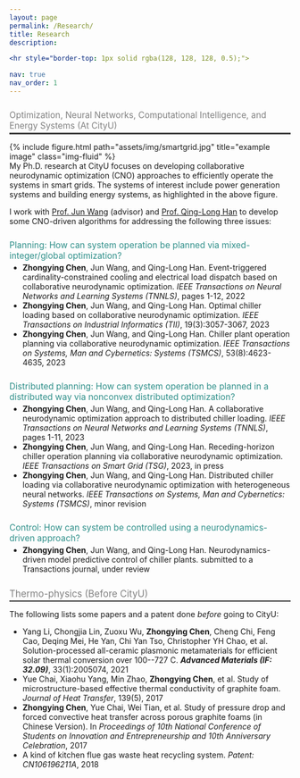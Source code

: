 ```yaml
---
layout: page
permalink: /Research/
title: Research
description: 

<hr style="border-top: 1px solid rgba(128, 128, 128, 0.5);">

nav: true
nav_order: 1
---
```


<span style="position:relative; top:0.7em; right:0em; font-size:1.1em; color:rgba(128,128,128,1)">Optimization, Neural Networks, Computational Intelligence, and Energy Systems (At CityU)</span>
<hr style="border-top: 2px solid rgba(128, 128, 128, 0.5);">

<div class="row justify-content-sm-center">
  <div class="col-sm-10 mt-0 mt-md-0">
    {% include figure.html path="assets/img/smartgrid.jpg" title="example image" class="img-fluid" %}
  </div>
</div>
 My Ph.D. research at CityU focuses on developing collaborative neurodynamic optimization (CNO) approaches to efficiently operate the systems in smart grids.  The systems of interest include power generation systems and building energy systems, as highlighted in the above figure. 
 
 
I work with [Prof. Jun Wang](https://scholars.cityu.edu.hk/en/persons/jun-wang(6d556e00-9da5-4b40-9602-8ee68ce4e526).html) (advisor) and [Prof. Qing-Long Han](https://scholar.google.com.au/citations?user=j0pyptAAAAAJ&hl=en) to develop some CNO-driven algorithms for addressing the following three issues: 


<span style="position:relative; top:0.7em; right:0em; font-size:1.1em; color:rgba(46,143,137,1)">Planning: How can system operation be planned via mixed-integer/global optimization?</span>
<!-- <hr style="border-top: 1.5px dashed rgba(46,143,137, 0.3) ;">  -->

* **Zhongying Chen**, Jun Wang, and Qing-Long Han. Event-triggered cardinality-constrained cooling and electrical load dispatch based on collaborative neurodynamic optimization. *IEEE Transactions on Neural Networks and Learning Systems (TNNLS)*, pages 1-12, 2022
* **Zhongying Chen**, Jun Wang, and Qing-Long Han. Optimal chiller loading based on collaborative neurodynamic optimization. *IEEE Transactions on Industrial Informatics (TII)*, 19(3):3057-3067, 2023
* **Zhongying Chen**, Jun Wang, and Qing-Long Han. Chiller plant operation planning via collaborative neurodynamic optimization. *IEEE Transactions on Systems, Man and Cybernetics: Systems (TSMCS)*, 53(8):4623-4635, 2023


<span style="position:relative; top:0.7em; right:0em; font-size:1.1em; color:rgba(46,143,137,1)">Distributed planning: How can system operation be planned in a distributed way via nonconvex distributed optimization?</span>
<!-- <hr style="border-top: 1.5px dashed rgba(46,143,137, 0.3) ;"> -->

*  **Zhongying Chen**, Jun Wang, and Qing-Long Han. A collaborative neurodynamic optimization approach to distributed chiller loading. *IEEE Transactions on Neural Networks and Learning Systems (TNNLS)*, pages 1-11, 2023
*  **Zhongying Chen**, Jun Wang, and Qing-Long Han. Receding-horizon chiller operation planning via collaborative neurodynamic optimization. *IEEE Transactions on Smart Grid (TSG)*, 2023, in press
*  **Zhongying Chen**, Jun Wang, and Qing-Long Han. Distributed chiller loading via collaborative neurodynamic optimization with heterogeneous neural networks. *IEEE Transactions on Systems, Man and Cybernetics: Systems (TSMCS)*, minor revision



<span style="position:relative; top:0.7em; right:0em; font-size:1.1em; color:rgba(46,143,137,1)">Control: How can system be controlled using a neurodynamics-driven approach?</span>
<!-- <hr style="border-top: 1.5px dashed rgba(46,143,137, 0.3) ;"> -->
* **Zhongying Chen**, Jun Wang, and Qing-Long Han. Neurodynamics-driven model predictive control of chiller plants. submitted to a Transactions journal, under review


<span style="position:relative; top:0.7em; right:0em; font-size:1.2em; color:rgba(128,128,128,1)">Thermo-physics (Before CityU)</span>
<hr style="border-top: 1.5px solid rgba(128, 128, 128, 0.5);">

The following lists some papers and a patent done *before* going to CityU: 
*  Yang Li, Chongjia Lin, Zuoxu Wu, **Zhongying Chen**, Cheng Chi, Feng Cao, Deqing Mei, He Yan, Chi Yan Tso, Christopher YH Chao, et al. Solution-processed all-ceramic plasmonic metamaterials for efficient solar thermal conversion over 100--727 C. ***Advanced Materials (IF: 32.09)***, 33(1):2005074, 2021
*  Yue Chai, Xiaohu Yang, Min Zhao, **Zhongying Chen**, et al. Study of microstructure-based effective thermal conductivity of graphite foam. *Journal of Heat Transfer*, 139(5), 2017
*  **Zhongying Chen**, Yue Chai, Wei Tian, et al. Study of pressure drop and forced convective heat transfer
across porous graphite foams (in Chinese Version). In *Proceedings of 10th National Conference of Students on Innovation and Entrepreneurship and 10th Anniversary Celebration*, 2017
*  A kind of kitchen flue gas waste heat recycling system. *Patent: CN106196211A*, 2018
<!-- <hr style="border-top: 1.5px solid rgba(128, 128, 128, 0.5);"> -->